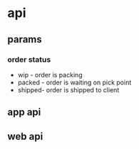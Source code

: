 # api

## params

### order status

* wip - order is packing
* packed - order is waiting on pick point
* shipped- order is shipped to client

## app api

## web api